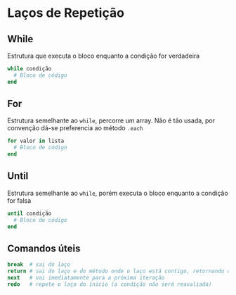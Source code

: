 # Laços de Repetição

## While

Estrutura que executa o bloco enquanto a condição for verdadeira

```rb
while condição
  # Bloco de código
end
```

## For

Estrutura semelhante ao `while`, percorre um array. Não é tão usada, por convenção
dá-se preferencia ao método `.each`

```rb
for valor in lista
  # Bloco de código
end
```

## Until

Estrutura semelhante ao `while`, porém executa o bloco enquanto a condição for falsa

```rb
until condição
  # Bloco de código
end
```

## Comandos úteis

```rb
break  # sai do laço
return # sai do laço e do método onde o laço está contigo, retornando o valor
next   # vai imediatamente para a próxima iteração
redo   # repete o laço do ínicio (a condição não será reavaliada)
```
